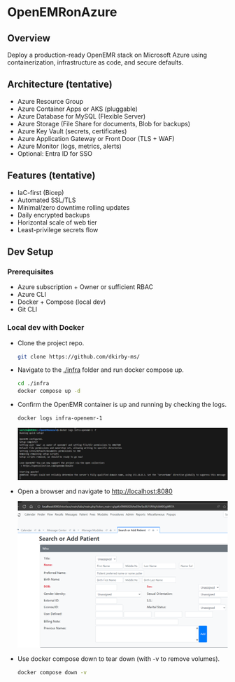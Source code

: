 # OpenEMRonAzure

## Overview
Deploy a production-ready OpenEMR stack on Microsoft Azure using containerization, infrastructure as code, and secure defaults.

## Architecture (tentative)
- Azure Resource Group
- Azure Container Apps or AKS (pluggable)
- Azure Database for MySQL (Flexible Server)
- Azure Storage (File Share for documents, Blob for backups)
- Azure Key Vault (secrets, certificates)
- Azure Application Gateway or Front Door (TLS + WAF)
- Azure Monitor (logs, metrics, alerts)
- Optional: Entra ID for SSO

## Features (tentative)
- IaC-first (Bicep)
- Automated SSL/TLS
- Minimal/zero downtime rolling updates
- Daily encrypted backups
- Horizontal scale of web tier
- Least-privilege secrets flow

## Dev Setup

### Prerequisites
- Azure subscription + Owner or sufficient RBAC
- Azure CLI
- Docker + Compose (local dev)
- Git CLI

### Local dev with Docker

- Clone the project repo.

    ```sh
    git clone https://github.com/dkirby-ms/
    ```

- Navigate to the [./infra](infra) folder and run docker compose up.

    ```sh
    cd ./infra
    docker compose up -d
    ```
- Confirm the OpenEMR container is up and running by checking the logs.

    ```sh
    docker logs infra-openemr-1
    ```

    ![alt text](./docs/img/image.png)

- Open a browser and navigate to [http://localhost:8080](http://localhost:8080)

    ![alt text](./docs/img/image-1.png)

- Use docker compose down to tear down (with -v to remove volumes).

    ```sh
    docker compose down -v
    ```